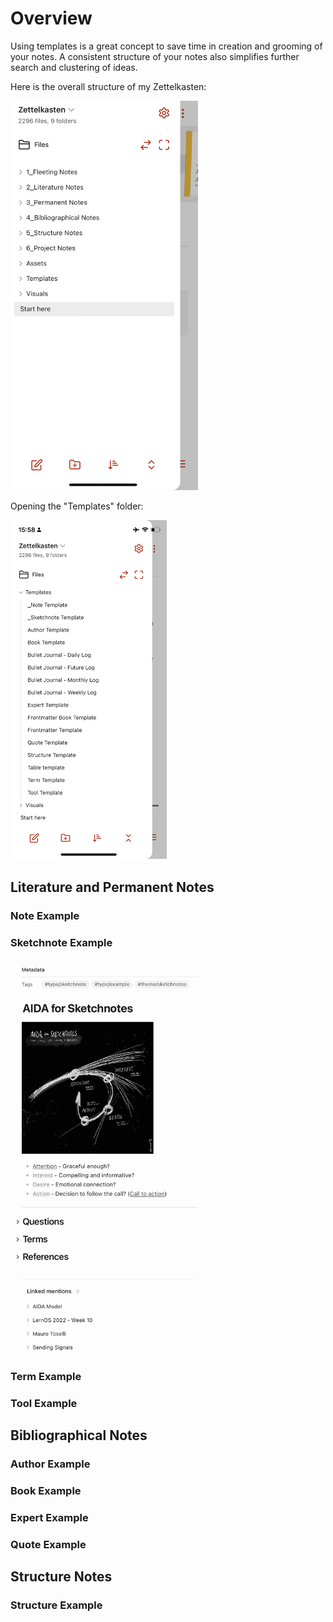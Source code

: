 # Overview

Using templates is a great concept to save time in creation and grooming of your notes. A consistent structure of your notes also simplifies further search and clustering of ideas.

Here is the overall structure of my Zettelkasten:

<img src="/Visuals/folders.jpg" width="300" />

Opening the "Templates" folder:

<img src="/Visuals/folders_templates.PNG" width="250" />


## Literature and Permanent Notes
### Note Example
### Sketchnote Example
<img src="/Visuals/sketchnote_template.jpg" width="300" />

### Term Example
### Tool Example

## Bibliographical Notes
### Author Example
### Book Example
### Expert Example
### Quote Example

## Structure Notes
### Structure Example
